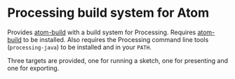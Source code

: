 # Processing build system for Atom

Provides [atom-build](https://github.com/noseglid/atom-build) with a build system for Processing. Requires [atom-build](https://github.com/noseglid/atom-build) to be installed. Also requires the Processing command line tools (`processing-java`) to be installed and in your `PATH`.

Three targets are provided, one for running a sketch, one for presenting and one for exporting.
